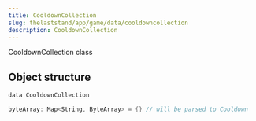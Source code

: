 ```yaml
---
title: CooldownCollection
slug: thelaststand/app/game/data/cooldowncollection
description: CooldownCollection
---
```


CooldownCollection class

## Object structure

```scala
data CooldownCollection

byteArray: Map<String, ByteArray> = {} // will be parsed to Cooldown

```
